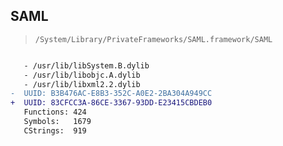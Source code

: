 ## SAML

> `/System/Library/PrivateFrameworks/SAML.framework/SAML`

```diff

   - /usr/lib/libSystem.B.dylib
   - /usr/lib/libobjc.A.dylib
   - /usr/lib/libxml2.2.dylib
-  UUID: B3B476AC-E8B3-352C-A0E2-2BA304A949CC
+  UUID: 83CFCC3A-86CE-3367-93DD-E23415CBDEB0
   Functions: 424
   Symbols:   1679
   CStrings:  919

```
